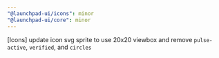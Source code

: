 ```yaml
---
"@launchpad-ui/icons": minor
"@launchpad-ui/core": minor
---
```


[Icons] update icon svg sprite to use 20x20 viewbox and remove `pulse-active`, `verified`, and `circles`
